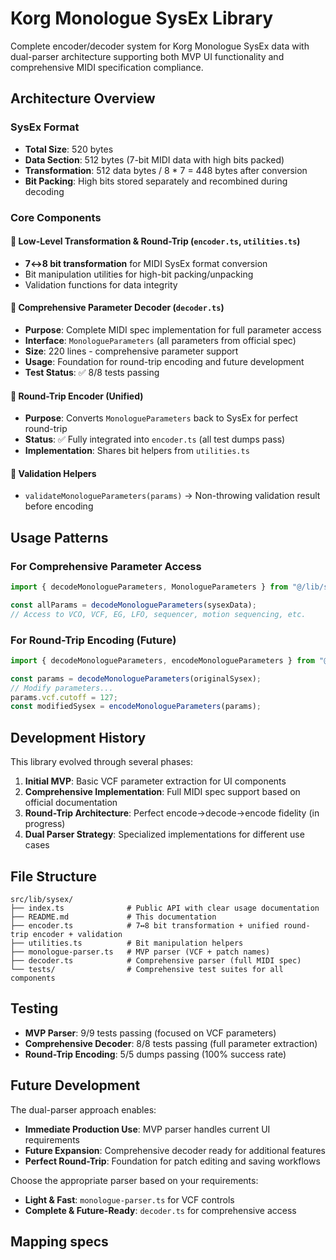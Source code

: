 # Korg Monologue SysEx Library

Complete encoder/decoder system for Korg Monologue SysEx data with dual-parser architecture supporting both MVP UI functionality and comprehensive MIDI specification compliance.

## Architecture Overview

### SysEx Format

- **Total Size**: 520 bytes
- **Data Section**: 512 bytes (7-bit MIDI data with high bits packed)
- **Transformation**: 512 data bytes / 8 \* 7 = 448 bytes after conversion
- **Bit Packing**: High bits stored separately and recombined during decoding

### Core Components

#### 🔧 Low-Level Transformation & Round-Trip (`encoder.ts`, `utilities.ts`)

- **7↔8 bit transformation** for MIDI SysEx format conversion
- Bit manipulation utilities for high-bit packing/unpacking
- Validation functions for data integrity

#### 🎹 Comprehensive Parameter Decoder (`decoder.ts`)

- **Purpose**: Complete MIDI spec implementation for full parameter access
- **Interface**: `MonologueParameters` (all parameters from official spec)
- **Size**: 220 lines - comprehensive parameter support
- **Usage**: Foundation for round-trip encoding and future development
- **Test Status**: ✅ 8/8 tests passing

#### 🔄 Round-Trip Encoder (Unified)

- **Purpose**: Converts `MonologueParameters` back to SysEx for perfect round-trip
- **Status**: ✅ Fully integrated into `encoder.ts` (all test dumps pass)
- **Implementation**: Shares bit helpers from `utilities.ts`

#### 🧪 Validation Helpers

- `validateMonologueParameters(params)` → Non-throwing validation result before encoding

## Usage Patterns

### For Comprehensive Parameter Access

```typescript
import { decodeMonologueParameters, MonologueParameters } from "@/lib/sysex";

const allParams = decodeMonologueParameters(sysexData);
// Access to VCO, VCF, EG, LFO, sequencer, motion sequencing, etc.
```

### For Round-Trip Encoding (Future)

```typescript
import { decodeMonologueParameters, encodeMonologueParameters } from "@/lib/sysex";

const params = decodeMonologueParameters(originalSysex);
// Modify parameters...
params.vcf.cutoff = 127;
const modifiedSysex = encodeMonologueParameters(params);
```

## Development History

This library evolved through several phases:

1. **Initial MVP**: Basic VCF parameter extraction for UI components
2. **Comprehensive Implementation**: Full MIDI spec support based on official documentation
3. **Round-Trip Architecture**: Perfect encode→decode→encode fidelity (in progress)
4. **Dual Parser Strategy**: Specialized implementations for different use cases

## File Structure

```
src/lib/sysex/
├── index.ts              # Public API with clear usage documentation
├── README.md             # This documentation
├── encoder.ts            # 7↔8 bit transformation + unified round-trip encoder + validation
├── utilities.ts          # Bit manipulation helpers
├── monologue-parser.ts   # MVP parser (VCF + patch names)
├── decoder.ts            # Comprehensive parser (full MIDI spec)
└── tests/                # Comprehensive test suites for all components
```

## Testing

- **MVP Parser**: 9/9 tests passing (focused on VCF parameters)
- **Comprehensive Decoder**: 8/8 tests passing (full parameter extraction)
- **Round-Trip Encoding**: 5/5 dumps passing (100% success rate)

## Future Development

The dual-parser approach enables:

- **Immediate Production Use**: MVP parser handles current UI requirements
- **Future Expansion**: Comprehensive decoder ready for additional features
- **Perfect Round-Trip**: Foundation for patch editing and saving workflows

Choose the appropriate parser based on your requirements:

- **Light & Fast**: `monologue-parser.ts` for VCF controls
- **Complete & Future-Ready**: `decoder.ts` for comprehensive access

## Mapping specs
